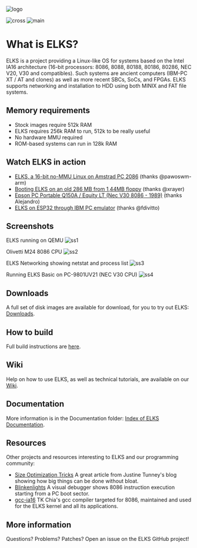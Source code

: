 ![logo](https://github.com/jbruchon/elks/blob/master/Documentation/img/ELKS-Logo.png)


![cross](https://github.com/jbruchon/elks/workflows/cross/badge.svg)
![main](https://github.com/jbruchon/elks/workflows/main/badge.svg)


# What is ELKS?

ELKS is a project providing a Linux-like OS for systems based on the Intel
IA16 architecture (16-bit processors: 8086, 8088, 80188, 80186, 80286,
NEC V20, V30 and compatibles). Such systems are ancient computers (IBM-PC
XT / AT and clones) as well as more recent SBCs, SoCs, and FPGAs. ELKS supports networking and installation to HDD using both MINIX and FAT file systems.

## Memory requirements

* Stock images require 512k RAM
* ELKS requires 256k RAM to run, 512k to be really useful
* No hardware MMU required
* ROM-based systems can run in 128k RAM
  
## Watch ELKS in action

- [ELKS, a 16-bit no-MMU Linux on Amstrad PC 2086](https://www.youtube.com/watch?v=eooviN1SdQ8) (thanks @pawoswm-arm)
- [Booting ELKS on an old 286 MB from 1,44MB floppy](https://www.youtube.com/watch?v=6rwlqmdebxk) (thanks @xrayer)
- [Epson PC Portable Q150A / Equity LT (Nec V30 8086 - 1989)](https://youtu.be/ZDffBj6zY-w?t=687) (thanks Alejandro)
- [ELKS on ESP32 through IBM PC emulator](https://www.youtube.com/watch?v=Tr2yMjrgP8o) (thanks @fdivitto)

## Screenshots

ELKS running on QEMU
![ss1](https://github.com/jbruchon/elks/blob/master/Screenshots/ELKS_0.5.0.png)

Olivetti M24 8086 CPU
![ss2](https://github.com/jbruchon/elks/blob/master/Screenshots/Olivetti_M24_8086_CPU.png)

ELKS Networking showing netstat and process list
![ss3](https://github.com/jbruchon/elks/blob/master/Screenshots/ELKS_Networking.png)

Running ELKS Basic on PC-9801UV21 (NEC V30 CPU)
![ss4](https://github.com/jbruchon/elks/blob/master/Screenshots/PC-9801UV21_V30_CPU.png)

## Downloads

A full set of disk images are available for download, for you to try out ELKS: [Downloads](https://github.com/jbruchon/elks/releases).

## How to build

Full build instructions are [here](https://github.com/jbruchon/elks/blob/master/BUILD.md).

## Wiki

Help on how to use ELKS, as well as technical tutorials, are available on our [Wiki](https://github.com/jbruchon/elks/wiki).

## Documentation

More information is in the Documentation folder: [Index of ELKS Documentation](https://htmlpreview.github.io/?https://github.com/jbruchon/elks/blob/master/Documentation/index.html).

## Resources

Other projects and resources interesting to ELKS and our programming community:

- [Size Optimization Tricks](https://justine.lol/sizetricks/) A great article from Justine Tunney's blog showing how big things can be done without bloat.
- [Blinkenlights](https://justine.lol/blinkenlights/) A visual debugger shows 8086 instruction execution starting from a PC boot sector.
- [gcc-ia16](https://github.com/tkchia/gcc-ia16) TK Chia's gcc compiler targeted for 8086, maintained and used for the ELKS kernel and all its applications.

## More information

Questions? Problems? Patches? Open an issue on the ELKS GitHub project!
